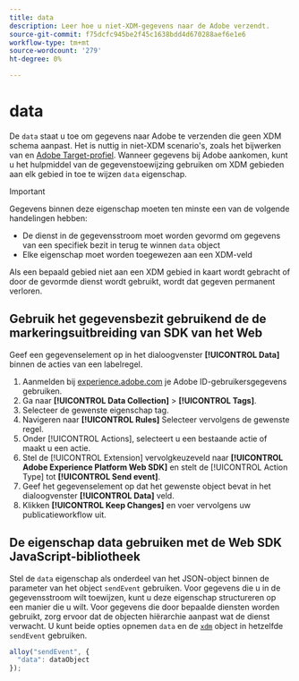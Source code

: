 ```yaml
---
title: data
description: Leer hoe u niet-XDM-gegevens naar de Adobe verzendt.
source-git-commit: f75dcfc945be2f45c1638bdd4d670288aef6e1e6
workflow-type: tm+mt
source-wordcount: '279'
ht-degree: 0%

---
```


# data

De `data` staat u toe om gegevens naar Adobe te verzenden die geen XDM schema aanpast. Het is nuttig in niet-XDM scenario&#39;s, zoals het bijwerken van en [Adobe Target-profiel](/help/web-sdk/personalization/adobe-target/target-overview.md). Wanneer gegevens bij Adobe aankomen, kunt u het hulpmiddel van de gegevenstoewijzing gebruiken om XDM gebieden aan elk gebied in toe te wijzen `data` eigenschap.

>[!IMPORTANT]
>
>Gegevens binnen deze eigenschap moeten ten minste een van de volgende handelingen hebben:
>
>* De dienst in de gegevensstroom moet worden gevormd om gegevens van een specifiek bezit in terug te winnen `data` object
>* Elke eigenschap moet worden toegewezen aan een XDM-veld
>
>Als een bepaald gebied niet aan een XDM gebied in kaart wordt gebracht of door de gevormde dienst wordt gebruikt, wordt dat gegeven permanent verloren.

## Gebruik het gegevensbezit gebruikend de de markeringsuitbreiding van SDK van het Web

Geef een gegevenselement op in het dialoogvenster **[!UICONTROL Data]** binnen de acties van een labelregel.

1. Aanmelden bij [experience.adobe.com](https://experience.adobe.com) je Adobe ID-gebruikersgegevens gebruiken.
1. Ga naar **[!UICONTROL Data Collection]** > **[!UICONTROL Tags]**.
1. Selecteer de gewenste eigenschap tag.
1. Navigeren naar **[!UICONTROL Rules]** Selecteer vervolgens de gewenste regel.
1. Onder [!UICONTROL Actions], selecteert u een bestaande actie of maakt u een actie.
1. Stel de [!UICONTROL Extension] vervolgkeuzeveld naar **[!UICONTROL Adobe Experience Platform Web SDK]** en stelt de [!UICONTROL Action Type] tot **[!UICONTROL Send event]**.
1. Geef het gegevenselement op dat het gewenste object bevat in het dialoogvenster **[!UICONTROL Data]** veld.
1. Klikken **[!UICONTROL Keep Changes]** en voer vervolgens uw publicatieworkflow uit.

## De eigenschap data gebruiken met de Web SDK JavaScript-bibliotheek

Stel de `data` eigenschap als onderdeel van het JSON-object binnen de parameter van het object `sendEvent` gebruiken. Voor gegevens die u in de gegevensstroom wilt toewijzen, kunt u deze eigenschap structureren op een manier die u wilt. Voor gegevens die door bepaalde diensten worden gebruikt, zorg ervoor dat de objecten hiërarchie aanpast wat de dienst verwacht. U kunt beide opties opnemen `data` en de [`xdm`](xdm.md) object in hetzelfde `sendEvent` gebruiken.

```javascript
alloy("sendEvent", {
  "data": dataObject
});
```
